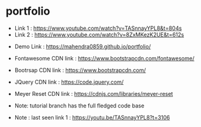 # portfolio

- Link 1 : https://www.youtube.com/watch?v=TASnnayYPL8&t=804s
- Link 2 : https://www.youtube.com/watch?v=8ZxMKezK2UE&t=612s

* Demo Link : https://mahendra0859.github.io/portfolio/

* Fontawesome CDN link : https://www.bootstrapcdn.com/fontawesome/
* Bootrsap CDN link : https://www.bootstrapcdn.com/
* JQuery CDN link : https://code.jquery.com/
* Meyer Reset CDN link : https://cdnjs.com/libraries/meyer-reset

- Note: tutorial branch has the full fledged code base

- Note : last seen link 1 : https://youtu.be/TASnnayYPL8?t=3106
